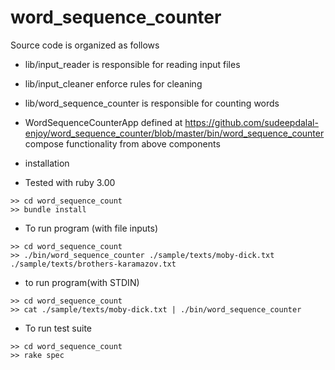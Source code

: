 # word_sequence_counter
Source code is organized as follows
- lib/input_reader is responsible for reading input files
- lib/input_cleaner enforce rules for cleaning 
- lib/word_sequence_counter is responsible for counting words
- WordSequenceCounterApp defined at https://github.com/sudeepdalal-enjoy/word_sequence_counter/blob/master/bin/word_sequence_counter
  compose functionality from above components



- installation
- Tested with ruby 3.00

```
>> cd word_sequence_count
>> bundle install

```
- To run program (with file inputs)

```
>> cd word_sequence_count
>> ./bin/word_sequence_counter ./sample/texts/moby-dick.txt ./sample/texts/brothers-karamazov.txt 
```

- to run program(with STDIN)

```
>> cd word_sequence_count
>> cat ./sample/texts/moby-dick.txt | ./bin/word_sequence_counter
```

- To run test suite

```
>> cd word_sequence_count
>> rake spec
```
